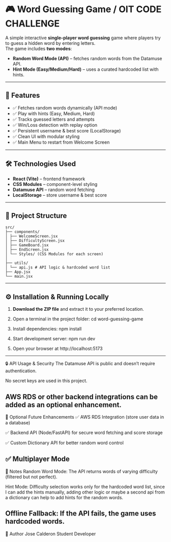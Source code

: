 # 🎮 Word Guessing Game / OIT CODE CHALLENGE

A simple interactive **single-player word guessing** game where players try to guess a hidden word by entering letters.  
The game includes **two modes**:
- **Random Word Mode (API)** – fetches random words from the Datamuse API.
- **Hint Mode (Easy/Medium/Hard)** – uses a curated hardcoded list with hints.

---

## 🚀 Features
- ✅ Fetches random words dynamically (API mode)
- ✅ Play with hints (Easy, Medium, Hard)
- ✅ Tracks guessed letters and attempts
- ✅ Win/Loss detection with replay option
- ✅ Persistent username & best score (LocalStorage)
- ✅ Clean UI with modular styling
- ✅ Main Menu to restart from Welcome Screen

---

## 🛠️ Technologies Used
- **React (Vite)** – frontend framework
- **CSS Modules** – component-level styling
- **Datamuse API** – random word fetching
- **LocalStorage** – store username & best score

---

## 📂 Project Structure
```
src/
├── components/
│ ├── WelcomeScreen.jsx
│ ├── DifficultyScreen.jsx
│ ├── GameBoard.jsx
│ ├── EndScreen.jsx
│ └── Styles/ (CSS Modules for each screen)
│
├── utils/
│ └── api.js # API logic & hardcoded word list
├── App.jsx
└── main.jsx
```
---
## ⚙️ Installation & Running Locally
1. **Download the ZIP file** and extract it to your preferred location.

2. Open a terminal in the project folder:
   cd word-guessing-game

3. Install dependencies:
    npm install

4. Start development server:
    npm run dev

5. Open your browser at http://localhost:5173
---

🔒 API Usage & Security
The Datamuse API is public and doesn’t require authentication.

No secret keys are used in this project.

AWS RDS or other backend integrations can be added as an optional enhancement.
---
🎯 Optional Future Enhancements
✅ AWS RDS Integration (store user data in a database)

✅ Backend API (Node/FastAPI) for secure word fetching and score storage

✅ Custom Dictionary API for better random word control

✅ Multiplayer Mode
---
📌 Notes
Random Word Mode: The API returns words of varying difficulty (filtered but not perfect).

Hint Mode: Difficulty selection works only for the hardcoded word list, since I can add the hints manually, adding other logic or maybe a second api from a dictionary can help to add hints for the random words.

Offline Fallback: If the API fails, the game uses hardcoded words.
---
👤 Author
Jose Calderon
Student Developer